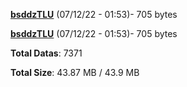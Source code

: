[**bsddzTLU**](/data/bsddzTLU.txt) (07/12/22 - 01:53)- 705 bytes

[**bsddzTLU**](/data/bsddzTLU.txt) (07/12/22 - 01:53)- 705 bytes

**Total Datas**: 7371

**Total Size**: 43.87 MB / 43.9 MB